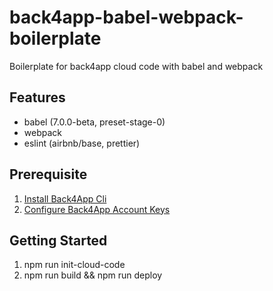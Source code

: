 # back4app-babel-webpack-boilerplate
Boilerplate for back4app cloud code with babel and webpack

## Features
* babel (7.0.0-beta, preset-stage-0)
* webpack
* eslint (airbnb/base, prettier)

## Prerequisite
1. [Install Back4App Cli](https://docs.back4app.com/docs/integrations/command-line-interface/setting-up-cloud-code/)
1. [Configure Back4App Account Keys](https://docs.back4app.com/docs/integrations/command-line-interface/account-keys/)

## Getting Started
1. npm run init-cloud-code
1. npm run build && npm run deploy
